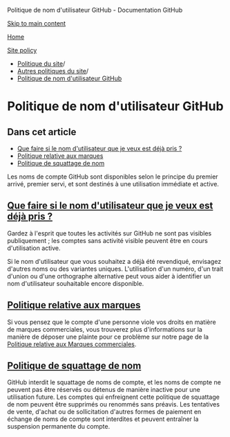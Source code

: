 Politique de nom d'utilisateur GitHub - Documentation GitHub

[Skip to main content](#main-content)

[Home](/fr)

[Site policy](/fr/site-policy)

* [Politique du site](/fr/site-policy)/
* [Autres politiques du site](/fr/site-policy/other-site-policies)/
* [Politique de nom d'utilisateur GitHub](/fr/site-policy/other-site-policies/github-username-policy)

Politique de nom d'utilisateur GitHub
==========

Dans cet article
----------

* [Que faire si le nom d'utilisateur que je veux est déjà pris ?](#que-faire-si-le-nom-dutilisateur-que-je-veux-est-déjà-pris)
* [Politique relative aux marques](#trademark-policy)
* [Politique de squattage de nom](#name-squatting-policy)

Les noms de compte GitHub sont disponibles selon le principe du premier arrivé, premier servi, et sont destinés à une utilisation immédiate et active.

[Que faire si le nom d'utilisateur que je veux est déjà pris ?](#que-faire-si-le-nom-dutilisateur-que-je-veux-est-déjà-pris)
----------

Gardez à l'esprit que toutes les activités sur GitHub ne sont pas visibles publiquement ; les comptes sans activité visible peuvent être en cours d'utilisation active.

Si le nom d'utilisateur que vous souhaitez a déjà été revendiqué, envisagez d'autres noms ou des variantes uniques. L'utilisation d'un numéro, d'un trait d'union ou d'une orthographe alternative peut vous aider à identifier un nom d'utilisateur souhaitable encore disponible.

[Politique relative aux marques](#trademark-policy)
----------

Si vous pensez que le compte d'une personne viole vos droits en matière de marques commerciales, vous trouverez plus d'informations sur la manière de déposer une plainte pour ce problème sur notre page de la [Politique relative aux Marques commerciales](/fr/site-policy/content-removal-policies/github-trademark-policy).

[Politique de squattage de nom](#name-squatting-policy)
----------

GitHub interdit le squattage de noms de compte, et les noms de compte ne peuvent pas être réservés ou détenus de manière inactive pour une utilisation future. Les comptes qui enfreignent cette politique de squattage de nom peuvent être supprimés ou renommés sans préavis. Les tentatives de vente, d'achat ou de sollicitation d'autres formes de paiement en échange de noms de compte sont interdites et peuvent entraîner la suspension permanente du compte.
